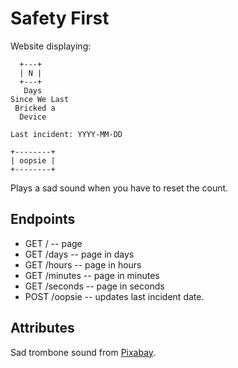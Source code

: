 # Safety First

Website displaying:
```
  +---+
  | N |
  +---+
   Days
Since We Last
 Bricked a
  Device

Last incident: YYYY-MM-DD

+--------+
| oopsie |
+--------+
```

Plays a sad sound when you have to reset the count.

## Endpoints

* GET / -- page
* GET /days -- page in days
* GET /hours -- page in hours
* GET /minutes -- page in minutes
* GET /seconds -- page in seconds
* POST /oopsie -- updates last incident date.

## Attributes

Sad trombone sound from [Pixabay](https://pixabay.com/sound-effects/search/sad%20trombone/).